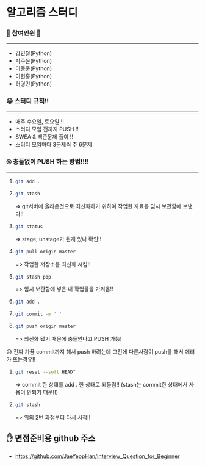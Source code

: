 # 알고리즘 스터디

###  &#128583; 참여인원	&#128587;
------------------------------------
* 강민철(Python)
* 박주윤(Python)
* 이종준(Python)
* 이현홍(Python)
* 허영민(Python)

### &#128513; 스터디 규칙!!
---------------------------------------
* 매주 수요일, 토요일 !!
* 스터디 모임 전까지 PUSH !!
* SWEA & 백준문제 풀이 !!
* 스터디 모임마다 3문제씩 주 6문제


### &#128580; 충돌없이 PUSH 하는 방법!!!!
------------------------------------------
1. ```bash
   git add .
   ```

2. ```bash
   git stash
   ```

   => git서버에 올라온것으로 최신화하기 위하여 작업한 자료를 임시 보관함에 보낸다!!

3. ```bash
   git status
   ```

   => stage, unstage가 된게 있나 확인!!

4. ```bash
   git pull origin master
   ```

   => 작업한 저장소를 최신화 시킴!!

5. ```bash
   git stash pop
   ```

    => 임시 보관함에 넣은 내 작업물을 가져옴!!

6. ```bash
   git add .
   ```

7. ```bash
   git commit -m ' '
   ```

8. ```bash
   git push origin master
   ```

   => 최신화 됐기 때문에 충돌안나고 PUSH 가능!

&#128549; 진짜 가끔 commit까지 해서 push 하려는데 그전에 다른사람이 push를 해서 에러가 뜨는경우!!
1. ```bash
   git reset --soft HEAD^
   ```

   => commit 한 상태를 add . 한 상태로 되돌림!! (stash는 commit한 상태에서 사용이 안되기 때문!!)

2. ```bash
   git stash
   ```

   => 위의 2번 과정부터 다시 시작!!



## ✋ 면접준비용 github 주소

- https://github.com/JaeYeopHan/Interview_Question_for_Beginner

